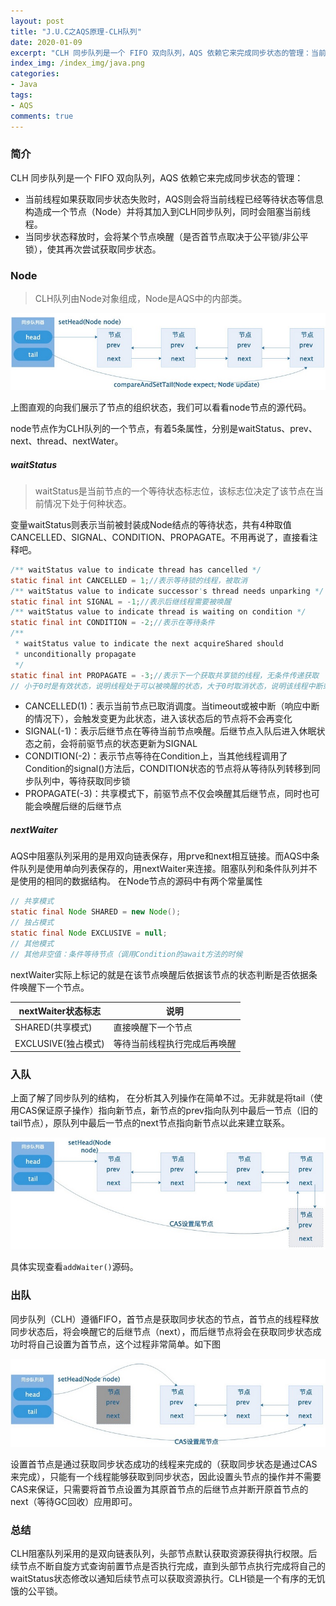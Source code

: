 ```yaml
---
layout: post
title: "J.U.C之AQS原理-CLH队列"
date: 2020-01-09
excerpt: "CLH 同步队列是一个 FIFO 双向队列，AQS 依赖它来完成同步状态的管理：当前线程如果获取同步状态失败时，AQS则会将当前线程已经等待状态等信息构造成一个节点（Node）并将其加入到CLH同步队列，同时会阻塞当前线程。当同步状态释放时，会将某个节点唤醒（是否首节点取决于公平锁/非公平锁），使其再次尝试获取同步状态。"
index_img: /index_img/java.png
categories: 
- Java
tags: 
- AQS
comments: true
---
```


### 简介

CLH 同步队列是一个 FIFO 双向队列，AQS 依赖它来完成同步状态的管理：

- 当前线程如果获取同步状态失败时，AQS则会将当前线程已经等待状态等信息构造成一个节点（Node）并将其加入到CLH同步队列，同时会阻塞当前线程。
- 当同步状态释放时，会将某个节点唤醒（是否首节点取决于公平锁/非公平锁），使其再次尝试获取同步状态。


### Node

> CLH队列由Node对象组成，Node是AQS中的内部类。

![](/images/5cbd6a30badb8.jpeg)

上图直观的向我们展示了节点的组织状态，我们可以看看node节点的源代码。

node节点作为CLH队列的一个节点，有着5条属性，分别是waitStatus、prev、next、thread、nextWater。

##### waitStatus

> waitStatus是当前节点的一个等待状态标志位，该标志位决定了该节点在当前情况下处于何种状态。

变量waitStatus则表示当前被封装成Node结点的等待状态，共有4种取值CANCELLED、SIGNAL、CONDITION、PROPAGATE。不用再说了，直接看注释吧。

```java
/** waitStatus value to indicate thread has cancelled */  
static final int CANCELLED = 1;//表示等待锁的线程，被取消
/** waitStatus value to indicate successor's thread needs unparking */
static final int SIGNAL = -1;//表示后继线程需要被唤醒
/** waitStatus value to indicate thread is waiting on condition */  
static final int CONDITION = -2;//表示在等待条件  
/** 
 * waitStatus value to indicate the next acquireShared should 
 * unconditionally propagate 
 */  
static final int PROPAGATE = -3;//表示下一个获取共享锁的线程，无条件传递获取 
// 小于0时是有效状态，说明线程处于可以被唤醒的状态，大于0时取消状态，说明该线程中断或者等待超时，需要移除该线程。
```

- CANCELLED(1)：表示当前节点已取消调度。当timeout或被中断（响应中断的情况下），会触发变更为此状态，进入该状态后的节点将不会再变化
- SIGNAL(-1)：表示后继节点在等待当前节点唤醒。后继节点入队后进入休眠状态之前，会将前驱节点的状态更新为SIGNAL
- CONDITION(-2)：表示节点等待在Condition上，当其他线程调用了Condition的signal()方法后，CONDITION状态的节点将从等待队列转移到同步队列中，等待获取同步锁
- PROPAGATE(-3)：共享模式下，前驱节点不仅会唤醒其后继节点，同时也可能会唤醒后继的后继节点

##### nextWaiter

AQS中阻塞队列采用的是用双向链表保存，用prve和next相互链接。而AQS中条件队列是使用单向列表保存的，用nextWaiter来连接。阻塞队列和条件队列并不是使用的相同的数据结构。
在Node节点的源码中有两个常量属性

```java
// 共享模式
static final Node SHARED = new Node();
// 独占模式
static final Node EXCLUSIVE = null;
// 其他模式
// 其他非空值：条件等待节点（调用Condition的await方法的时候
```

nextWaiter实际上标记的就是在该节点唤醒后依据该节点的状态判断是否依据条件唤醒下一个节点。

|  nextWaiter状态标志   | 说明 |
|  ----  | ----  |
|  SHARED(共享模式)  | 直接唤醒下一个节点  |
|  EXCLUSIVE(独占模式)  | 等待当前线程执行完成后再唤醒  |


### 入队

上面了解了同步队列的结构， 在分析其入列操作在简单不过。无非就是将tail（使用CAS保证原子操作）指向新节点，新节点的prev指向队列中最后一节点（旧的tail节点），原队列中最后一节点的next节点指向新节点以此来建立联系。

![](/images/5cbd6a7a93674.jpeg)

具体实现查看`‌addWaiter()`源码。

### 出队

同步队列（CLH）遵循FIFO，首节点是获取同步状态的节点，首节点的线程释放同步状态后，将会唤醒它的后继节点（next），而后继节点将会在获取同步状态成功时将自己设置为首节点，这个过程非常简单。如下图

![](/images/5cbd6b431be55.jpeg)

设置首节点是通过获取同步状态成功的线程来完成的（获取同步状态是通过CAS来完成），只能有一个线程能够获取到同步状态，因此设置头节点的操作并不需要CAS来保证，只需要将首节点设置为其原首节点的后继节点并断开原首节点的next（等待GC回收）应用即可。


### 总结
CLH阻塞队列采用的是双向链表队列，头部节点默认获取资源获得执行权限。后续节点不断自旋方式查询前置节点是否执行完成，直到头部节点执行完成将自己的waitStatus状态修改以通知后续节点可以获取资源执行。CLH锁是一个有序的无饥饿的公平锁。